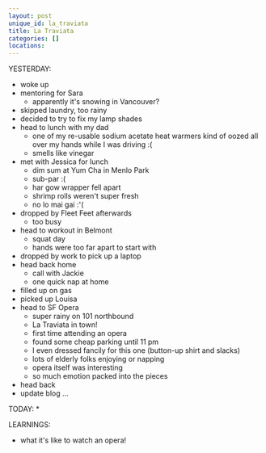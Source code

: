 ```yaml
---
layout: post
unique_id: la_traviata
title: La Traviata
categories: []
locations: 
---
```


YESTERDAY:
* woke up
* mentoring for Sara
  * apparently it's snowing in Vancouver?
* skipped laundry, too rainy
* decided to try to fix my lamp shades
* head to lunch with my dad
  * one of my re-usable sodium acetate heat warmers kind of oozed all over my hands while I was driving :(
  * smells like vinegar
* met with Jessica for lunch
  * dim sum at Yum Cha in Menlo Park
  * sub-par :(
  * har gow wrapper fell apart
  * shrimp rolls weren't super fresh
  * no lo mai gai :'(
* dropped by Fleet Feet afterwards
  * too busy
* head to workout in Belmont
  * squat day
  * hands were too far apart to start with
* dropped by work to pick up a laptop
* head back home
  * call with Jackie
  * one quick nap at home
* filled up on gas
* picked up Louisa
* head to SF Opera
  * super rainy on 101 northbound
  * La Traviata in town!
  * first time attending an opera
  * found some cheap parking until 11 pm
  * I even dressed fancily for this one (button-up shirt and slacks)
  * lots of elderly folks enjoying or napping
  * opera itself was interesting
  * so much emotion packed into the pieces
* head back
* update blog ...

TODAY:
* 

LEARNINGS:
* what it's like to watch an opera!
